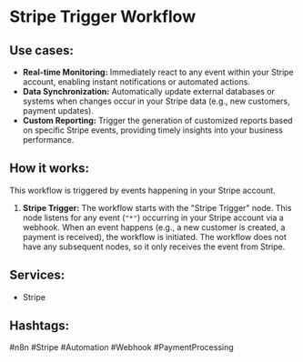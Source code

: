 # Stripe Trigger Workflow

## Use cases:

*   **Real-time Monitoring:** Immediately react to any event within your Stripe account, enabling instant notifications or automated actions.
*   **Data Synchronization:** Automatically update external databases or systems when changes occur in your Stripe data (e.g., new customers, payment updates).
*   **Custom Reporting:** Trigger the generation of customized reports based on specific Stripe events, providing timely insights into your business performance.

## How it works:

This workflow is triggered by events happening in your Stripe account.

1.  **Stripe Trigger:** The workflow starts with the "Stripe Trigger" node.  This node listens for any event (`"*"`) occurring in your Stripe account via a webhook. When an event happens (e.g., a new customer is created, a payment is received), the workflow is initiated.
    The workflow does not have any subsequent nodes, so it only receives the event from Stripe.

## Services:

*   Stripe

## Hashtags:

#n8n #Stripe #Automation #Webhook #PaymentProcessing
